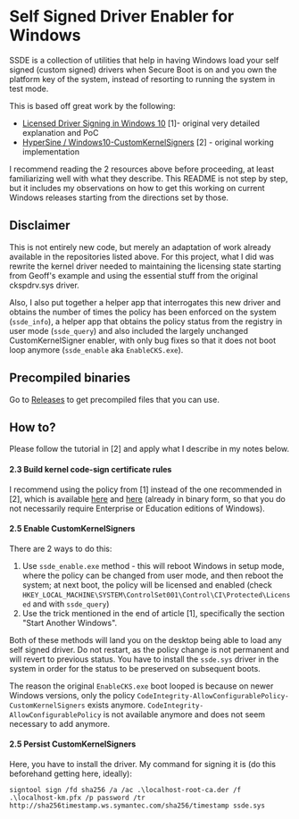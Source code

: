 # Self Signed Driver Enabler for Windows

SSDE is a collection of utilities that help in having Windows load your self signed (custom signed) drivers when Secure Boot is on and you own the platform key of the system, instead of resorting to running the system in test mode.

This is based off great work by the following:

* [Licensed Driver Signing in Windows 10](https://www.geoffchappell.com/notes/windows/license/customkernelsigners.htm) [1]- original very detailed explanation and PoC
* [HyperSine / Windows10-CustomKernelSigners](https://github.com/HyperSine/Windows10-CustomKernelSigners) [2] - original working implementation

I recommend reading the 2 resources above before proceeding, at least familiarizing well with what they describe. This README is not step by step, but it includes my observations on how to get this working on current Windows releases starting from the directions set by those.

## Disclaimer

This is not entirely new code, but merely an adaptation of work already available in the repositories listed above. For this project, what I did was rewrite the kernel driver needed to maintaining the licensing state starting from Geoff's example and using the essential stuff from the original ckspdrv.sys driver.

Also, I also put together a helper app that interrogates this new driver and obtains the number of times the policy has been enforced on the system (`ssde_info`), a helper app that obtains the policy status from the registry in user mode (`ssde_query`) and also included the largely unchanged CustomKernelSigner enabler, with only bug fixes so that it does not boot loop anymore (`ssde_enable` aka `EnableCKS.exe`).

## Precompiled binaries

Go to [Releases](https://github.com/valinet/ssde/releases) to get precompiled files that you can use.

## How to?

Please follow the tutorial in [2] and apply what I describe in my notes below.

#### 2.3 Build kernel code-sign certificate rules

I recommend using the policy from [1] instead of the one recommended in [2], which is available [here](https://www.geoffchappell.com/notes/windows/license/selfsign.xml.htm) and [here](https://www.geoffchappell.com/notes/windows/license/_download/sipolicy.zip) (already in binary form, so that you do not necessarily require Enterprise or Education editions of Windows).

#### 2.5 Enable CustomKernelSigners

There are 2 ways to do this:

1. Use `ssde_enable.exe` method - this will reboot Windows in setup mode, where the policy can be changed from user mode, and then reboot the system; at next boot, the policy will be licensed and enabled (check `HKEY_LOCAL_MACHINE\SYSTEM\ControlSet001\Control\CI\Protected\Licensed` and with `ssde_query`)
2. Use the trick mentioned in the end of article [1], specifically the section "Start Another Windows".

Both of these methods will land you on the desktop being able to load any self signed driver. Do not restart, as the policy change is not permanent and will revert to previous status. You have to install the `ssde.sys` driver in the system in order for the status to be preserved on subsequent boots.

The reason the original `EnableCKS.exe` boot looped is because on newer Windows versions, only the policy `CodeIntegrity-AllowConfigurablePolicy-CustomKernelSigners` exists anymore. `CodeIntegrity-AllowConfigurablePolicy` is not available anymore and does not seem necessary to add anymore.

#### 2.5 Persist CustomKernelSigners

Here, you have to install the driver. My command for signing it is (do this beforehand getting here, ideally):

```
signtool sign /fd sha256 /a /ac .\localhost-root-ca.der /f .\localhost-km.pfx /p password /tr http://sha256timestamp.ws.symantec.com/sha256/timestamp ssde.sys
```

